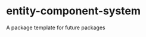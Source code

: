 # entity-component-system
<!--START-ABOUT-->A package template for future packages<!--END-ABOUT-->

<!--START-THUMBhttps://raw.githubusercontent.com/remojansen/logo.ts/master/ts.pngEND-THUMB--> 